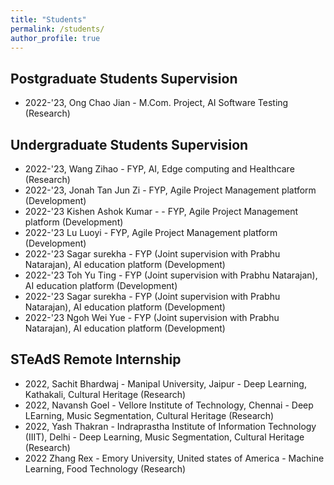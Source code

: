```yaml
---
title: "Students"
permalink: /students/
author_profile: true
---
```



## Postgraduate Students Supervision

* 2022-'23, Ong Chao Jian - M.Com. Project, AI Software Testing (Research)

## Undergraduate Students Supervision

* 2022-'23, Wang Zihao - FYP, AI, Edge computing and Healthcare (Research)
* 2022-'23, Jonah Tan Jun Zi - FYP, Agile Project Management platform (Development)
* 2022-'23 Kishen Ashok Kumar - - FYP, Agile Project Management platform (Development)
* 2022-'23 Lu Luoyi - FYP, Agile Project Management platform (Development)
* 2022-'23 Sagar surekha - FYP (Joint supervision with Prabhu Natarajan), AI education platform (Development)
* 2022-'23 Toh Yu Ting - FYP (Joint supervision with Prabhu Natarajan), AI education platform (Development)
* 2022-'23 Sagar surekha - FYP (Joint supervision with Prabhu Natarajan), AI education platform (Development)
* 2022-'23 Ngoh Wei Yue - FYP (Joint supervision with Prabhu Natarajan), AI education platform (Development)

## STeAdS Remote Internship

* 2022, Sachit Bhardwaj - Manipal University, Jaipur - Deep Learning, Kathakali, Cultural Heritage (Research)
* 2022, Navansh Goel - Vellore Institute of Technology, Chennai - Deep LEarning, Music Segmentation, Cultural Heritage (Research)
* 2022, Yash Thakran - Indraprastha Institute of Information Technology (IIIT), Delhi - Deep Learning, Music Segmentation, Cultural Heritage (Research)
* 2022 Zhang Rex - Emory University, United states of America - Machine Learning, Food Technology (Research)
